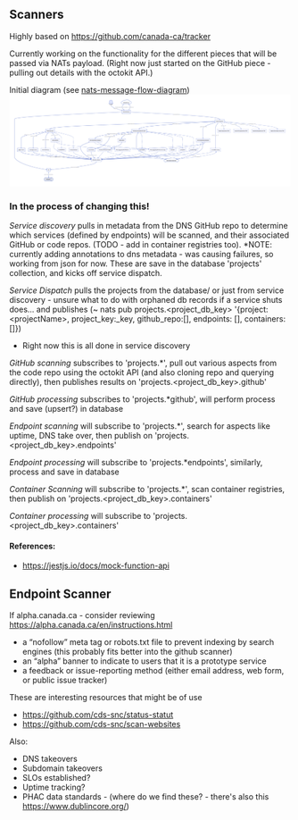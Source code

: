 ## Scanners

Highly based on https://github.com/canada-ca/tracker

Currently working on the functionality for the different pieces that will be passed via NATs payload.  (Right now just started on the GitHub piece - pulling out details with the octokit API.)

Initial diagram (see [nats-message-flow-diagram](../diagram-nats-message-flow/))
![image info](../diagram-nats-message-flow/nats-message-flow.png)
### In the process of changing this! 
*Service discovery* pulls in metadata from the DNS GitHub repo to determine which services (defined by endpoints) will be scanned, and their associated GitHub or code repos. (TODO - add in container registries too). *NOTE: currently adding annotations to dns metadata - was causing failures, so working from json for now.  These are save in the database 'projects' collection, and kicks off service dispatch.

*Service Dispatch* pulls the projects from the database/ or just from service discovery - unsure what to do with orphaned db records if a service shuts does... and publishes (~ nats pub projects.\<project_db_key\> '{project:\<projectName\>, project_key:_key, github_repo:[], endpoints: [], containers: []})
* Right now this is all done in service discovery 

*GitHub scanning* subscribes to 'projects.\*', pull out various aspects from the code repo using the octokit API (and also cloning repo and querying directly), then publishes results on 'projects.\<project_db_key\>.github'

*GitHub processing* subscribes to 'projects.*github', will perform process and save (upsert?) in database

*Endpoint scanning* will subscribe to 'projects.\*', search for aspects like uptime, DNS take over, then publish on 'projects.\<project_db_key\>.endpoints'

*Endpoint processing* will subscribe to 'projects.*endpoints', similarly, process and save in database

*Container Scanning* will subscribe to 'projects.\*', scan container registries, then publish on 'projects.\<project_db_key\>.containers'

*Container processing* will subscribe to 'projects.\<project_db_key\>.containers'

#### References:
* https://jestjs.io/docs/mock-function-api

## Endpoint Scanner

If alpha.canada.ca - consider reviewing https://alpha.canada.ca/en/instructions.html 
* a “nofollow” meta tag or robots.txt file to prevent indexing by search engines (this probably fits better into the github scanner)
* an “alpha” banner to indicate to users that it is a prototype service
* a feedback or issue-reporting method (either email address, web form, or public issue tracker)

These are interesting resources that might be of use 
* https://github.com/cds-snc/status-statut
* https://github.com/cds-snc/scan-websites

Also:
* DNS takeovers
* Subdomain takeovers
* SLOs established?
* Uptime tracking?
* PHAC data standards - (where do we find these? - there's also this  https://www.dublincore.org/)